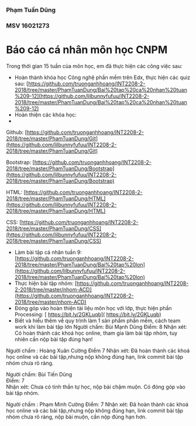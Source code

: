 ### **Phạm Tuấn Dũng**

### **MSV 16021273**

# Báo cáo cá nhân môn học CNPM

Trong thời gian 15 tuần của môn học, em đã thực hiện các công việc sau:

- Hoàn thành khóa học Công nghệ phần mềm trên Edx, thực hiện các quiz sau:
 [https://github.com/truonganhhoang/INT2208-2-2018/tree/master/PhamTuanDung/Bai%20tap%20ca%20nhan%20tuan%209-12](https://github.com/lilbunnyfufuu/INT2208-2-2018/tree/master/PhamTuanDung/Bai%20tap%20ca%20nhan%20tuan%209-12)
- Hoàn thiện các khóa học:
- 
Github: [https://github.com/truonganhhoang/INT2208-2-2018/tree/master/PhamTuanDung/Git](https://github.com/lilbunnyfufuu/INT2208-2-2018/tree/master/PhamTuanDung/Git)

Bootstrap:  [https://github.com/truonganhhoang/INT2208-2-2018/tree/master/PhamTuanDung/Bootstrap](https://github.com/lilbunnyfufuu/INT2208-2-2018/tree/master/PhamTuanDung/Bootstrap)

HTML:  [https://github.com/truonganhhoang/INT2208-2-2018/tree/master/PhamTuanDung/HTML](https://github.com/lilbunnyfufuu/INT2208-2-2018/tree/master/PhamTuanDung/HTML)

CSS:  [https://github.com/truonganhhoang/INT2208-2-2018/tree/master/PhamTuanDung/CSS](https://github.com/lilbunnyfufuu/INT2208-2-2018/tree/master/PhamTuanDung/CSS)

- Làm bài tập cá nhân tuần 9:
 [https://github.com/truonganhhoang/INT2208-2-2018/tree/master/PhamTuanDung/Bai%20tap%20lon](https://github.com/lilbunnyfufuu/INT2208-2-2018/tree/master/PhamTuanDung/Bai%20tap%20lon)
- Thực hiện bài tập nhóm:
 [https://github.com/truonganhhoang/INT2208-2-2018/tree/master/nhom-ACD](https://github.com/truonganhhoang/INT2208-2-2018/tree/master/nhom-ACD)
- Đóng góp vào hoàn thiện tài liệu môn học với lớp, thực hiện phần Processing:
 [ https://bit.ly/2GKLuqb]( https://bit.ly/2GKLuqb)
- Biết và hiểu thêm về quy trình làm 1 sản phẩm phần mềm, cách team work khi làm bài tập lớn
Người chấm: Bùi Mạnh Dũng
Điểm: 8
Nhận xét: Có hoàn thành các khoá học online, tham gia làm bài tập nhóm, tuy nhiên cần nộp bài tập đúng hạn!

Người chấm : Hoàng Xuân Cường
Điểm 7
Nhận xét: Đã hoàn thành các khoá học online và các bài tập,nhưng nộp không đúng hạn, link commit bài tập nhóm chưa rõ ràng.<br />

Người chấm: Bùi Tiến Dũng<br/>
Điểm: 7<br/>
Nhận xét: Chưa có tinh thần tự học, nộp bài chậm muộn. Có đóng góp vào bài tập nhóm.<br/>

Người chấm : Phạm Minh Cường
Điểm: 7
Nhận xét: Đã hoàn thành các khoá học online và các bài tập,nhưng nộp không đúng hạn, link commit bài tập nhóm chưa rõ ràng, nộp bài muộn, cần nộp đúng hạn hơn.<br />
